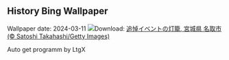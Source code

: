 ## History Bing Wallpaper
Wallpaper date: 2024-03-11
![](https://www.bing.com/th?id=OHR.Earthquake2024_JA-JP2825640638_UHD.jpg&w=1000)Download: [追悼イベントの灯籠, 宮城県 名取市 (© Satoshi Takahashi/Getty Images)](https://www.bing.com/th?id=OHR.Earthquake2024_JA-JP2825640638_UHD.jpg)

Auto get programm by LtgX
